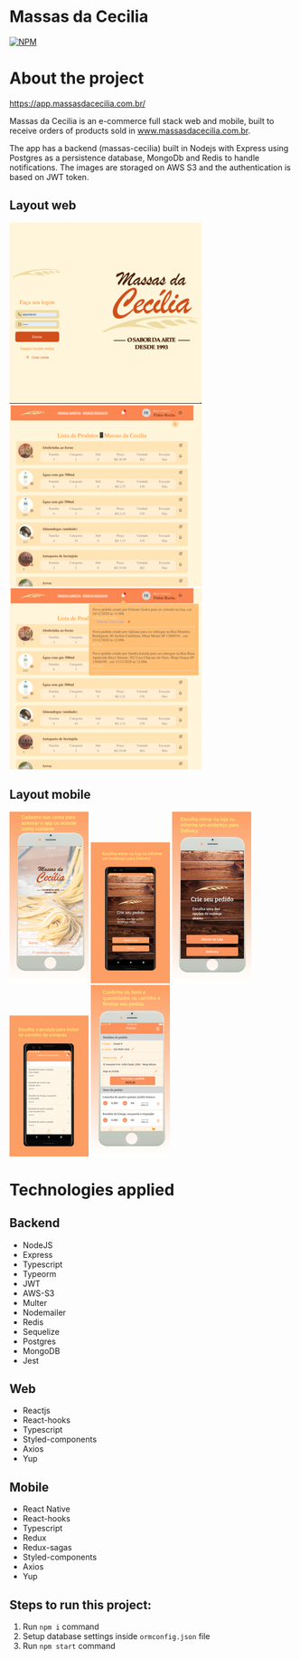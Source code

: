 # Massas da Cecilia
[![NPM](https://img.shields.io/npm/l/react)](https://github.com/flavio0567/massas-cecilia/blob/master/LICENSE)

# About the project

https://app.massasdacecilia.com.br/

Massas da Cecilia is an e-commerce full stack web and mobile, built to receive orders of products sold in www.massasdacecilia.com.br.

The app has a backend (massas-cecilia) built in Nodejs with Express using Postgres as a persistence database, MongoDb and Redis to handle notifications. The images are storaged on AWS S3 and the authentication is based on JWT token.

## Layout web
![Layout web 1](https://github.com/flavio0567/massas-cecilia-web/blob/master/src/assets/massas-web-pic1.png) ![Layout web 2](https://github.com/flavio0567/massas-cecilia-web/blob/master/src/assets/massas-web-pic2.png) ![Layout web 3](https://github.com/flavio0567/massas-cecilia-web/blob/master/src/assets/massas-web-pic3.png)

## Layout mobile
![iPhone layout 1](https://github.com/flavio0567/massasapp/blob/master/src/modules/assets/iPhone_1.jpg) ![Android layout 2](https://github.com/flavio0567/massasapp/blob/master/src/modules/assets/Android_2.jpg) ![iPhone layout 3](https://github.com/flavio0567/massasapp/blob/master/src/modules/assets/iPhone_3.jpg) ![Android layout 4](https://github.com/flavio0567/massasapp/blob/master/src/modules/assets/Android_4.jpg) ![iPhone layout 5](https://github.com/flavio0567/massasapp/blob/master/src/modules/assets/iPhone_5.jpg)

# Technologies applied

## Backend
- NodeJS
- Express
- Typescript
- Typeorm
- JWT
- AWS-S3
- Multer
- Nodemailer
- Redis
- Sequelize
- Postgres
- MongoDB
- Jest

## Web
- Reactjs
- React-hooks
- Typescript
- Styled-components
- Axios
- Yup

## Mobile
- React Native
- React-hooks
- Typescript
- Redux
- Redux-sagas
- Styled-components
- Axios
- Yup

## Steps to run this project:

1. Run `npm i` command
2. Setup database settings inside `ormconfig.json` file
3. Run `npm start` command
